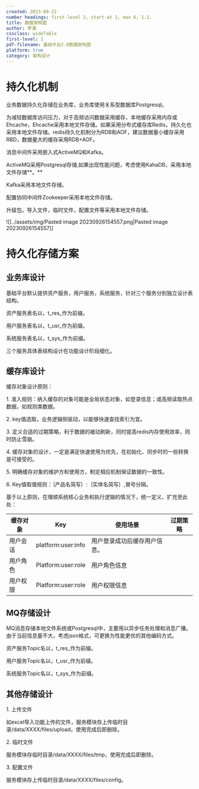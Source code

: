 ```yaml
---
created: 2023-09-22
number headings: first-level 2, start-at 1, max 6, 1.1.
title: 数据架构图
author: 罗潇
cssclass: wideTable
first-level: 1
pdf-filename: 基础平台2.0数据架构图
platform: true
category: 架构设计
---
```


# 持久化机制

业务数据持久化存储在业务库，业务库使用关系型数据库Postgresql。

为减轻数据库访问压力，对于高频访问数据采用缓存，本地缓存采用内存或Ehcache，Ehcache采用本地文件存储。如果采用分布式缓存库Redis，持久化也采用本地文件存储。redis持久化机制分为RDB和AOF，建议数据量小缓存采用RBD，数据量大的缓存采用RDB+AOF。

消息中间件采用嵌入式ActiveMQ和Kafka。

ActiveMQ采用Postgresql存储,如果出现性能问题，考虑使用KahaDB，采用本地文件存储**。**

Kafka采用本地文件存储。

配置协同中间件Zookeeper采用本地文件存储。

升级包，导入文件，临时文件，配置文件等采用本地文件存储。

![[../assets/img/Pasted image 20230926154557.png|Pasted image 20230926154557]]

# 持久化存储方案

## 业务库设计

基础平台默认提供资产服务，用户服务，系统服务，针对三个服务分别独立设计表结构。

资产服务表名以，t_res_作为前缀。

用户服务表名以，t_usr_作为前缀。

系统服务表名以，t_sys_作为前缀。

三个服务具体表结构设计在功能设计阶段细化。

## 缓存库设计

缓存对象设计原则：

1. 准入规则：纳入缓存的对象可能是全局状态对象，如登录信息；或高频读取热点数据，如规则类数据。

2. key值选取，业务逻辑侧驱动，以能够快速查找索引为宜。

3. 定义合适的过期策略，利于数据的被动刷新，同时提高redis内存使用效率，同时防止雪崩。

4. 缓存对象的设计，一定是满足快速使用为优先，在初始化、同步时的一些转换是可接受的。

5. 明确缓存对象的维护方和使用方，制定相应机制保证数据的一致性。

6. Key值取值规则：｛产品名简写｝:｛实体名简写｝,冒号分隔。

基于以上原则，在理顺系统核心业务和执行逻辑的情况下，统一定义、扩充至此处：

| **缓存对象** | **Key**            | **使用场景**                 | **过期策略** |
| ------------ | ------------------ | ---------------------------- | ------------ |
| 用户会话     | platform:user:info | 用户登录成功后缓存用户信息。 |              |
| 用户角色     | Platform:user:role | 用户角色信息                 |              |
| 用户权限     | Platform:user:role | 用户权限信息                 |              |

## MQ存储设计

MQ消息存储本地文件系统或Postgresql中，主要用以异步任务处理和消息广播。由于当前信息量不大，考虑json格式，可更换为性能更优的其他编码方式。

资产服务Topic名以，t_res_作为前缀。

用户服务Topic名以，t_usr_作为前缀。

系统服务Topic名以，t_sys_作为前缀。

## 其他存储设计

1. 上传文件

如excel导入功能上传的文件，服务模块存上传临时目录/data/XXXX/files/upload，使用完成后即删除。

2. 临时文件

服务模块存临时目录/data/XXXX/files/tmp，使用完成后即删除。

3. 配置文件

服务模块存上传临时目录/data/XXXX/files/config。
